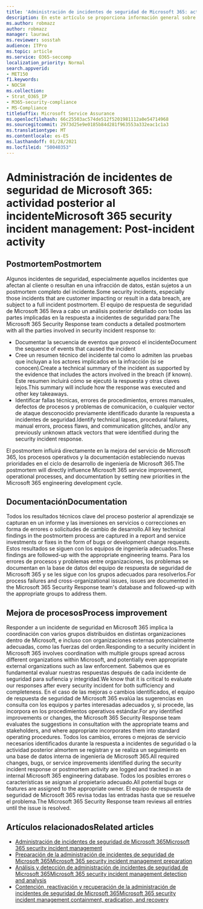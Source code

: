 ```yaml
---
title: 'Administración de incidentes de seguridad de Microsoft 365: actividad posterior al incidente'
description: En este artículo se proporciona información general sobre el proceso de actividad posterior a la incidencia de administración de incidentes de seguridad en Microsoft 365.
ms.author: robmazz
author: robmazz
manager: laurawi
ms.reviewer: sosstah
audience: ITPro
ms.topic: article
ms.service: O365-seccomp
localization_priority: Normal
search.appverid:
- MET150
f1.keywords:
- NOCSH
ms.collection:
- Strat_O365_IP
- M365-security-compliance
- MS-Compliance
titleSuffix: Microsoft Service Assurance
ms.openlocfilehash: 66c25503ac574de512f5201981112a0e54714968
ms.sourcegitcommit: 2973d25e9e0185b84d281f963553a332eac1c1a3
ms.translationtype: MT
ms.contentlocale: es-ES
ms.lasthandoff: 01/28/2021
ms.locfileid: "50040353"
---
```

# <a name="microsoft-365-security-incident-management-post-incident-activity"></a><span data-ttu-id="009b0-103">Administración de incidentes de seguridad de Microsoft 365: actividad posterior al incidente</span><span class="sxs-lookup"><span data-stu-id="009b0-103">Microsoft 365 security incident management: Post-incident activity</span></span>

## <a name="postmortem"></a><span data-ttu-id="009b0-104">Postmortem</span><span class="sxs-lookup"><span data-stu-id="009b0-104">Postmortem</span></span>

<span data-ttu-id="009b0-105">Algunos incidentes de seguridad, especialmente aquellos incidentes que afectan al cliente o resultan en una infracción de datos, están sujetos a un postmortem completo del incidente.</span><span class="sxs-lookup"><span data-stu-id="009b0-105">Some security incidents, especially those incidents that are customer impacting or result in a data breach, are subject to a full incident postmortem.</span></span> <span data-ttu-id="009b0-106">El equipo de respuesta de seguridad de Microsoft 365 lleva a cabo un análisis posterior detallado con todas las partes implicadas en la respuesta a incidentes de seguridad para:</span><span class="sxs-lookup"><span data-stu-id="009b0-106">The Microsoft 365 Security Response team conducts a detailed postmortem with all the parties involved in security incident response to:</span></span>

- <span data-ttu-id="009b0-107">Documentar la secuencia de eventos que provocó el incidente</span><span class="sxs-lookup"><span data-stu-id="009b0-107">Document the sequence of events that caused the incident</span></span>
- <span data-ttu-id="009b0-108">Cree un resumen técnico del incidente tal como lo admiten las pruebas que incluyan a los actores implicados en la infracción (si se conocen).</span><span class="sxs-lookup"><span data-stu-id="009b0-108">Create a technical summary of the incident as supported by the evidence that includes the actors involved in the breach (if known).</span></span> <span data-ttu-id="009b0-109">Este resumen incluirá cómo se ejecutó la respuesta y otras claves lejos.</span><span class="sxs-lookup"><span data-stu-id="009b0-109">This summary will include how the response was executed and other key takeaways.</span></span>
- <span data-ttu-id="009b0-110">Identificar fallas técnicas, errores de procedimientos, errores manuales, defectos de procesos y problemas de comunicación, o cualquier vector de ataque desconocido previamente identificado durante la respuesta a incidentes de seguridad.</span><span class="sxs-lookup"><span data-stu-id="009b0-110">Identify technical lapses, procedural failures, manual errors, process flaws, and communication glitches, and/or any previously unknown attack vectors that were identified during the security incident response.</span></span>

<span data-ttu-id="009b0-111">El postmortem influirá directamente en la mejora del servicio de Microsoft 365, los procesos operativos y la documentación estableciendo nuevas prioridades en el ciclo de desarrollo de ingeniería de Microsoft 365.</span><span class="sxs-lookup"><span data-stu-id="009b0-111">The postmortem will directly influence Microsoft 365 service improvement, operational processes, and documentation by setting new priorities in the Microsoft 365 engineering development cycle.</span></span>

## <a name="documentation"></a><span data-ttu-id="009b0-112">Documentación</span><span class="sxs-lookup"><span data-stu-id="009b0-112">Documentation</span></span>

<span data-ttu-id="009b0-113">Todos los resultados técnicos clave del proceso posterior al aprendizaje se capturan en un informe y las inversiones en servicios o correcciones en forma de errores o solicitudes de cambio de desarrollo.</span><span class="sxs-lookup"><span data-stu-id="009b0-113">All key technical findings in the postmortem process are captured in a report and service investments or fixes in the form of bugs or development change requests.</span></span> <span data-ttu-id="009b0-114">Estos resultados se siguen con los equipos de ingeniería adecuados.</span><span class="sxs-lookup"><span data-stu-id="009b0-114">These findings are followed-up with the appropriate engineering teams.</span></span> <span data-ttu-id="009b0-115">Para los errores de procesos y problemas entre organizaciones, los problemas se documentan en la base de datos del equipo de respuesta de seguridad de Microsoft 365 y se les sigue con los grupos adecuados para resolverlos.</span><span class="sxs-lookup"><span data-stu-id="009b0-115">For process failures and cross-organizational issues, issues are documented in the Microsoft 365 Security Response team's database and followed-up with the appropriate groups to address them.</span></span>

## <a name="process-improvement"></a><span data-ttu-id="009b0-116">Mejora de procesos</span><span class="sxs-lookup"><span data-stu-id="009b0-116">Process improvement</span></span>

<span data-ttu-id="009b0-117">Responder a un incidente de seguridad en Microsoft 365 implica la coordinación con varios grupos distribuidos en distintas organizaciones dentro de Microsoft, e incluso con organizaciones externas potencialmente adecuadas, como las fuerzas del orden.</span><span class="sxs-lookup"><span data-stu-id="009b0-117">Responding to a security incident in Microsoft 365 involves coordination with multiple groups spread across different organizations within Microsoft, and potentially even appropriate external organizations such as law enforcement.</span></span> <span data-ttu-id="009b0-118">Sabemos que es fundamental evaluar nuestras respuestas después de cada incidente de seguridad para sufiencia y integridad.</span><span class="sxs-lookup"><span data-stu-id="009b0-118">We know that it is critical to evaluate our responses after every security incident for both sufficiency and completeness.</span></span> <span data-ttu-id="009b0-119">En el caso de las mejoras o cambios identificados, el equipo de respuesta de seguridad de Microsoft 365 evalúa las sugerencias en consulta con los equipos y partes interesadas adecuados y, si procede, las incorpora en los procedimientos operativos estándar.</span><span class="sxs-lookup"><span data-stu-id="009b0-119">For any identified improvements or changes, the Microsoft 365 Security Response team evaluates the suggestions in consultation with the appropriate teams and stakeholders, and where appropriate incorporates them into standard operating procedures.</span></span> <span data-ttu-id="009b0-120">Todos los cambios, errores o mejoras de servicio necesarios identificados durante la respuesta a incidentes de seguridad o la actividad posterior almortem se registran y se realiza un seguimiento en una base de datos interna de ingeniería de Microsoft 365.</span><span class="sxs-lookup"><span data-stu-id="009b0-120">All required changes, bugs, or service improvements identified during the security incident response or postmortem activity are logged and tracked in an internal Microsoft 365 engineering database.</span></span> <span data-ttu-id="009b0-121">Todos los posibles errores o características se asignan al propietario adecuado.</span><span class="sxs-lookup"><span data-stu-id="009b0-121">All potential bugs or features are assigned to the appropriate owner.</span></span> <span data-ttu-id="009b0-122">El equipo de respuesta de seguridad de Microsoft 365 revisa todas las entradas hasta que se resuelve el problema.</span><span class="sxs-lookup"><span data-stu-id="009b0-122">The Microsoft 365 Security Response team reviews all entries until the issue is resolved.</span></span>

## <a name="related-articles"></a><span data-ttu-id="009b0-123">Artículos relacionados</span><span class="sxs-lookup"><span data-stu-id="009b0-123">Related articles</span></span>

- [<span data-ttu-id="009b0-124">Administración de incidentes de seguridad de Microsoft 365</span><span class="sxs-lookup"><span data-stu-id="009b0-124">Microsoft 365 security incident management</span></span>](assurance-security-incident-management.md)
- [<span data-ttu-id="009b0-125">Preparación de la administración de incidentes de seguridad de Microsoft 365</span><span class="sxs-lookup"><span data-stu-id="009b0-125">Microsoft 365 security incident management preparation</span></span>](assurance-sim-preparation.md)
- [<span data-ttu-id="009b0-126">Análisis y detección de administración de incidentes de seguridad de Microsoft 365</span><span class="sxs-lookup"><span data-stu-id="009b0-126">Microsoft 365 security incident management detection and analysis</span></span>](assurance-sim-detection-analysis.md)
- [<span data-ttu-id="009b0-127">Contención, reactivación y recuperación de la administración de incidentes de seguridad de Microsoft 365</span><span class="sxs-lookup"><span data-stu-id="009b0-127">Microsoft 365 security incident management containment, eradication, and recovery</span></span>](assurance-sim-containment-eradication-recovery.md)
